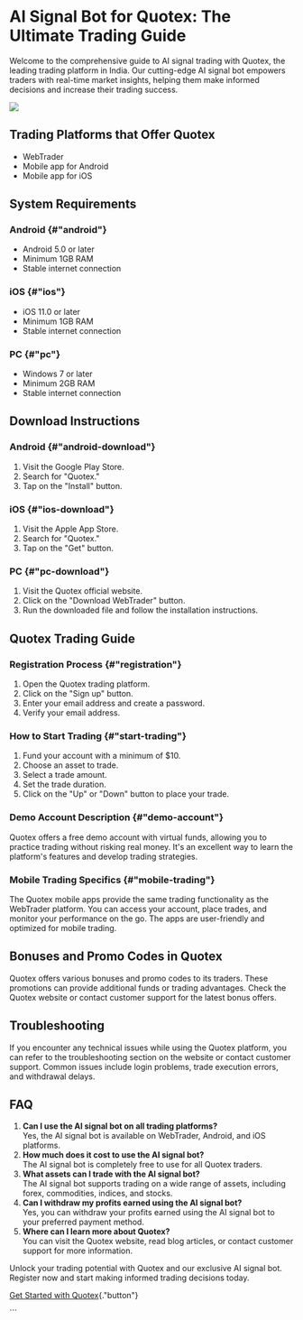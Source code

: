 # AI Signal Bot for Quotex: The Ultimate Trading Guide

Welcome to the comprehensive guide to AI signal trading with Quotex, the
leading trading platform in India. Our cutting-edge AI signal bot
empowers traders with real-time market insights, helping them make
informed decisions and increase their trading success.

[![](https://static.quotex.io/files/4_en/300_250.jpg)](https://traff.sbs/brokerqxlid)

## Trading Platforms that Offer Quotex

-   WebTrader
-   Mobile app for Android
-   Mobile app for iOS

## System Requirements

### Android {#"android"}

-   Android 5.0 or later
-   Minimum 1GB RAM
-   Stable internet connection

### iOS {#"ios"}

-   iOS 11.0 or later
-   Minimum 1GB RAM
-   Stable internet connection

### PC {#"pc"}

-   Windows 7 or later
-   Minimum 2GB RAM
-   Stable internet connection

## Download Instructions

### Android {#"android-download"}

1.  Visit the Google Play Store.
2.  Search for "Quotex."
3.  Tap on the "Install" button.

### iOS {#"ios-download"}

1.  Visit the Apple App Store.
2.  Search for "Quotex."
3.  Tap on the "Get" button.

### PC {#"pc-download"}

1.  Visit the Quotex official website.
2.  Click on the "Download WebTrader" button.
3.  Run the downloaded file and follow the installation instructions.

## Quotex Trading Guide

### Registration Process {#"registration"}

1.  Open the Quotex trading platform.
2.  Click on the "Sign up" button.
3.  Enter your email address and create a password.
4.  Verify your email address.

### How to Start Trading {#"start-trading"}

1.  Fund your account with a minimum of \$10.
2.  Choose an asset to trade.
3.  Select a trade amount.
4.  Set the trade duration.
5.  Click on the "Up" or "Down" button to place your trade.

### Demo Account Description {#"demo-account"}

Quotex offers a free demo account with virtual funds, allowing you to
practice trading without risking real money. It\'s an excellent way to
learn the platform\'s features and develop trading strategies.

### Mobile Trading Specifics {#"mobile-trading"}

The Quotex mobile apps provide the same trading functionality as the
WebTrader platform. You can access your account, place trades, and
monitor your performance on the go. The apps are user-friendly and
optimized for mobile trading.

## Bonuses and Promo Codes in Quotex

Quotex offers various bonuses and promo codes to its traders. These
promotions can provide additional funds or trading advantages. Check the
Quotex website or contact customer support for the latest bonus offers.

## Troubleshooting

If you encounter any technical issues while using the Quotex platform,
you can refer to the troubleshooting section on the website or contact
customer support. Common issues include login problems, trade execution
errors, and withdrawal delays.

## FAQ

1.  **Can I use the AI signal bot on all trading platforms?**\
    Yes, the AI signal bot is available on WebTrader, Android, and iOS
    platforms.
2.  **How much does it cost to use the AI signal bot?**\
    The AI signal bot is completely free to use for all Quotex traders.
3.  **What assets can I trade with the AI signal bot?**\
    The AI signal bot supports trading on a wide range of assets,
    including forex, commodities, indices, and stocks.
4.  **Can I withdraw my profits earned using the AI signal bot?**\
    Yes, you can withdraw your profits earned using the AI signal bot to
    your preferred payment method.
5.  **Where can I learn more about Quotex?**\
    You can visit the Quotex website, read blog articles, or contact
    customer support for more information.

Unlock your trading potential with Quotex and our exclusive AI signal
bot. Register now and start making informed trading decisions today.

[Get Started with
Quotex](\%22https://traff.sbs/brokerqxlid\%22){."button"}

\`\`\`

